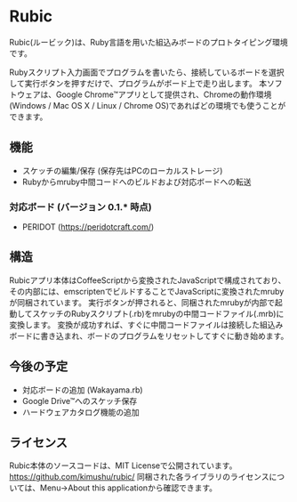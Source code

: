 # Rubic
Rubic(ルービック)は、Ruby言語を用いた組込みボードのプロトタイピング環境です。

Rubyスクリプト入力画面でプログラムを書いたら、接続しているボードを選択して実行ボタンを押すだけで、プログラムがボード上で走り出します。
本ソフトウェアは、Google Chrome&trade;アプリとして提供され、Chromeの動作環境(Windows / Mac OS X / Linux / Chrome OS)であればどの環境でも使うことができます。

## 機能
- スケッチの編集/保存 (保存先はPCのローカルストレージ)
- Rubyからmruby中間コードへのビルドおよび対応ボードへの転送

### 対応ボード (バージョン 0.1.* 時点)
- PERIDOT (https://peridotcraft.com/)

## 構造
Rubicアプリ本体はCoffeeScriptから変換されたJavaScriptで構成されており、その内部には、emscriptenでビルドすることでJavaScriptに変換されたmrubyが同梱されています。
実行ボタンが押されると、同梱されたmrubyが内部で起動してスケッチのRubyスクリプト(.rb)をmrubyの中間コードファイル(.mrb)に変換します。
変換が成功すれば、すぐに中間コードファイルは接続した組込みボードに書き込まれ、ボードのプログラムをリセットしてすぐに動き始めます。

## 今後の予定
- 対応ボードの追加 (Wakayama.rb)
- Google Drive&trade;へのスケッチ保存
- ハードウェアカタログ機能の追加

## ライセンス
Rubic本体のソースコードは、MIT Licenseで公開されています。
https://github.com/kimushu/rubic/
同梱された各ライブラリのライセンスについては、Menu→About this applicationから確認できます。
